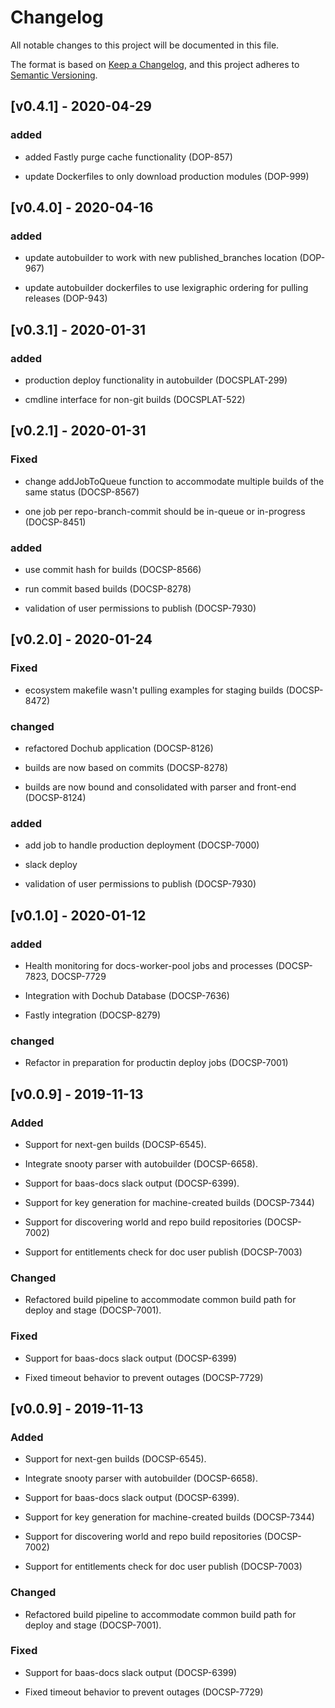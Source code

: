 # Changelog

All notable changes to this project will be documented in this file.

The format is based on [Keep a Changelog](https://keepachangelog.com/en/1.0.0/),
and this project adheres to [Semantic Versioning](https://semver.org/spec/v2.0.0.html).

## [v0.4.1] - 2020-04-29

### added

- added Fastly purge cache functionality (DOP-857)

- update Dockerfiles to only download production modules (DOP-999)


## [v0.4.0] - 2020-04-16

### added

- update autobuilder to work with new published_branches location (DOP-967)

- update autobuilder dockerfiles to use lexigraphic ordering for pulling releases (DOP-943)

## [v0.3.1] - 2020-01-31

### added

- production deploy functionality in autobuilder (DOCSPLAT-299)

- cmdline interface for non-git builds (DOCSPLAT-522)


## [v0.2.1] - 2020-01-31

### Fixed

- change addJobToQueue function to accommodate multiple builds of the same status (DOCSP-8567)

- one job per repo-branch-commit should be in-queue or in-progress (DOCSP-8451)

### added

- use commit hash for builds (DOCSP-8566)

- run commit based builds (DOCSP-8278)

- validation of user permissions to publish (DOCSP-7930)

## [v0.2.0] - 2020-01-24

### Fixed

- ecosystem makefile wasn't pulling examples for staging builds (DOCSP-8472)

### changed

- refactored Dochub application (DOCSP-8126)

- builds are now based on commits (DOCSP-8278)

- builds are now bound and consolidated with parser and front-end (DOCSP-8124)

### added

- add job to handle production deployment (DOCSP-7000)

- slack deploy

- validation of user permissions to publish (DOCSP-7930)

## [v0.1.0] - 2020-01-12

### added

- Health monitoring for docs-worker-pool jobs and processes (DOCSP-7823, DOCSP-7729

- Integration with Dochub Database (DOCSP-7636)

- Fastly integration (DOCSP-8279)

### changed

- Refactor in preparation for productin deploy jobs (DOCSP-7001)


## [v0.0.9] - 2019-11-13

### Added

- Support for next-gen builds (DOCSP-6545).

- Integrate snooty parser with autobuilder (DOCSP-6658).

- Support for baas-docs slack output (DOCSP-6399).

- Support for key generation for machine-created builds (DOCSP-7344)

- Support for discovering world and repo build repositories (DOCSP-7002)

- Support for entitlements check for doc user publish (DOCSP-7003)

### Changed

- Refactored build pipeline to accommodate common build path for deploy and stage (DOCSP-7001).

### Fixed

- Support for baas-docs slack output (DOCSP-6399)

- Fixed timeout behavior to prevent outages (DOCSP-7729)


## [v0.0.9] - 2019-11-13

### Added

- Support for next-gen builds (DOCSP-6545).

- Integrate snooty parser with autobuilder (DOCSP-6658).

- Support for baas-docs slack output (DOCSP-6399).

- Support for key generation for machine-created builds (DOCSP-7344)

- Support for discovering world and repo build repositories (DOCSP-7002)

- Support for entitlements check for doc user publish (DOCSP-7003)

### Changed

- Refactored build pipeline to accommodate common build path for deploy and stage (DOCSP-7001).

### Fixed

- Support for baas-docs slack output (DOCSP-6399)

- Fixed timeout behavior to prevent outages (DOCSP-7729)
